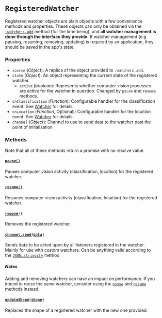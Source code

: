 # `RegisteredWatcher`

Registered watcher objects are plain objects with a few convenience methods and properties. These objects can only be obtained via the [`.watchers.add`](./watchers.add.md) method (for the time being), and **all watcher management is done through the interface they provide**. If watcher management (e.g pausing, resuming, removing, updating) is required by an application, they should be saved in the app's state.

### Properties

* `source` (_Object_): A replica of the object provided to `.watchers.add`.
* `state` (_Object_): An object representing the current state of the registered watcher.
  * `active` (_boolean_): Represents whether computer vision processes are active for the watcher in question. Changed by `pause` and `resume` methods.
* `onClassification` (_Function_): Configurable handler for the classification event. See [Watcher](./watcher.md) for details.
* `onLocation` (_Function_, Optional): Configurable handler for the location event. See [Watcher](./watcher.md) for details.
* `channel` (_Object_): Channel to use to send data to the watcher past the point of initialization

### Methods

Note that all of these methods return a promise with no resolve value.

#### <a id='pause'></a>[`pause()`](#pause)

Pauses computer vision activity (classification, location) for the registered watcher.

#### <a id='resume'></a>[`resume()`](#resume)

Resumes computer vision activity (classification, location) for the registered watcher.

#### <a id='remove'></a>[`remove()`](#remove)

Removes the registered watcher.

#### <a id='watcher-channel'></a>[`channel.send(data)`](#watcher-channel)

Sends data to be acted upon by all listeners registered in the watcher. Mainly for use with custom watchers. Can be anything valid according to the [`JSON.stringify`](https://developer.mozilla.org/en-US/docs/Web/JavaScript/Reference/Global_Objects/JSON/stringify) method

##### Notes

Adding and removing watchers can have an impact on performance. If you intend to reuse the same watcher, consider using the [`pause`](#pause) and [`resume`](#resume) methods instead.

#### <a id='updateShape'></a>[`updateShape(shape)`](#updateShape)

Replaces the shape of a registered watcher with the new one provided. 
